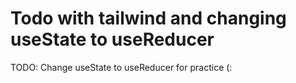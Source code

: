 # Todo with tailwind and changing useState to useReducer

TODO: Change useState to useReducer for practice (:
